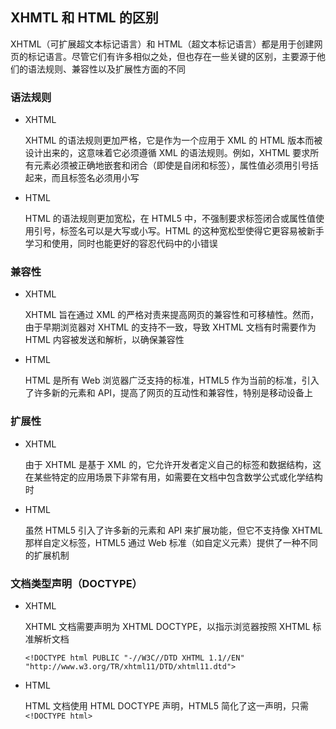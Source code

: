 ## XHMTL 和 HTML 的区别

XHTML（可扩展超文本标记语言）和 HTML（超文本标记语言）都是用于创建网页的标记语言。尽管它们有许多相似之处，但也存在一些关键的区别，主要源于他们的语法规则、兼容性以及扩展性方面的不同

### 语法规则

- XHTML

  XHTML 的语法规则更加严格，它是作为一个应用于 XML 的 HTML 版本而被设计出来的，这意味着它必须遵循 XML 的语法规则。例如，XHTML 要求所有元素必须被正确地嵌套和闭合（即使是自闭和标签），属性值必须用引号括起来，而且标签名必须用小写

- HTML

  HTML 的语法规则更加宽松，在 HTML5 中，不强制要求标签闭合或属性值使用引号，标签名可以是大写或小写。HTML 的这种宽松型使得它更容易被新手学习和使用，同时也能更好的容忍代码中的小错误

### 兼容性

- XHTML

  XHTML 旨在通过 XML 的严格对责来提高网页的兼容性和可移植性。然而，由于早期浏览器对 XHTML 的支持不一致，导致 XHTML 文档有时需要作为 HTML 内容被发送和解析，以确保兼容性

- HTML

  HTML 是所有 Web 浏览器广泛支持的标准，HTML5 作为当前的标准，引入了许多新的元素和 API，提高了网页的互动性和兼容性，特别是移动设备上

### 扩展性

- XHTML

  由于 XHTML 是基于 XML 的，它允许开发者定义自己的标签和数据结构，这在某些特定的应用场景下非常有用，如需要在文档中包含数学公式或化学结构时

- HTML

  虽然 HTML5 引入了许多新的元素和 API 来扩展功能，但它不支持像 XHTML 那样自定义标签，HTML5 通过 Web 标准（如自定义元素）提供了一种不同的扩展机制

### 文档类型声明（DOCTYPE）

- XHTML

  XHTML 文档需要声明为 XHTML DOCTYPE，以指示浏览器按照 XHTML 标准解析文档

  ```XHTML
  <!DOCTYPE html PUBLIC "-//W3C//DTD XHTML 1.1//EN" "http://www.w3.org/TR/xhtml11/DTD/xhtml11.dtd">
  ```

- HTML

  HTML 文档使用 HTML DOCTYPE 声明，HTML5 简化了这一声明，只需 `<!DOCTYPE html>`
